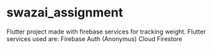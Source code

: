 # swazai_assignment
Flutter project made with firebase services for tracking weight.
Flutter services used are:
Firebase Auth (Anonymus)
Cloud Firestore
